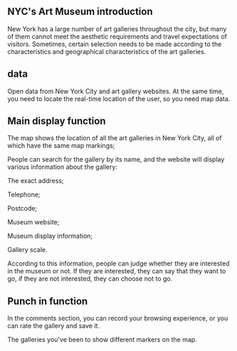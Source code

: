 ## NYC's Art Museum introduction

New York has a large number of art galleries throughout the city, but many of them cannot meet the aesthetic requirements and travel expectations of visitors. Sometimes, certain selection needs to be made according to the characteristics and geographical characteristics of the art galleries.



## data

Open data from New York City and art gallery websites. At the same time, you need to locate the real-time location of the user, so you need map data.



## Main display function

The map shows the location of all the art galleries in New York City, all of which have the same map markings;

People can search for the gallery by its name, and the website will display various information about the gallery:

The exact address;

Telephone;

Postcode;

Museum website;

Museum display information;

Gallery scale.

According to this information, people can judge whether they are interested in the museum or not. If they are interested, they can say that they want to go, if they are not interested, they can choose not to go.



## Punch in function

In the comments section, you can record your browsing experience, or you can rate the gallery and save it.

The galleries you've been to show different markers on the map.

